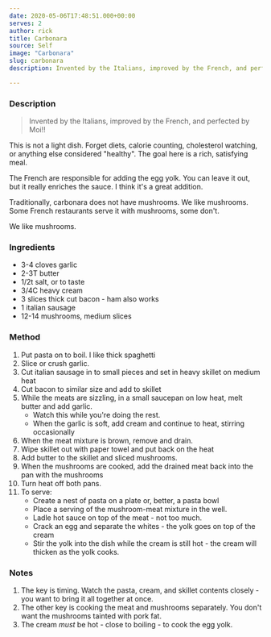 ```yaml
---
date: 2020-05-06T17:48:51.000+00:00
serves: 2
author: rick
title: Carbonara
source: Self
image: "Carbonara"
slug: carbonara
description: Invented by the Italians, improved by the French, and perfected by Moi

---
```

### Description

> Invented by the Italians, improved by the French, and perfected by Moi!!

This is not a light dish.  Forget diets, calorie counting, cholesterol watching, or anything else considered "healthy".  The goal here is a rich, satisfying meal.

The French are responsible for adding the egg yolk.  You can leave it out, but it really enriches the sauce.  I think it's a great addition.

Traditionally, carbonara does not have mushrooms.  We like mushrooms.  Some French restaurants serve it with mushrooms, some don't.

We like mushrooms.

### Ingredients

* 3-4 cloves garlic
* 2-3T butter
* 1/2t salt, or to taste
* 3/4C heavy cream
* 3 slices thick cut bacon - ham also works
* 1 italian sausage
* 12-14 mushrooms, medium slices

### Method

 1. Put pasta on to boil.  I like thick spaghetti
 2. Slice or crush garlic.
 3. Cut italian sausage in to small pieces and set in heavy skillet on medium heat
 4. Cut bacon to similar size and add to skillet
 5. While the meats are sizzling, in a small saucepan on low heat, melt butter and add garlic.
    * Watch this while you're doing the rest.
    * When the garlic is soft, add cream and continue to heat, stirring occasionally
 6. When the meat mixture is brown, remove and drain.
 7. Wipe skillet out with paper towel and put back on the heat
 8. Add butter to the skillet and sliced mushrooms.
 9. When the mushrooms are cooked, add the drained meat back into the pan with the mushrooms
10. Turn heat off both pans.
11. To serve:
    * Create a nest of pasta on a plate or, better, a pasta bowl
    * Place a serving of the mushroom-meat mixture in the well.
    * Ladle hot sauce on top of the meat - not too much.
    * Crack an egg and separate the whites - the yolk goes on top of the cream
    * Stir the yolk into the dish while the cream is still hot - the cream will thicken as the yolk cooks.

### Notes

1. The key is timing.  Watch the pasta, cream, and skillet contents closely - you want to bring it all together at once.
2. The other key is cooking the meat and mushrooms separately.  You don't want the mushrooms tainted with pork fat.
3. The cream _must_ be hot - close to boiling - to cook the egg yolk.